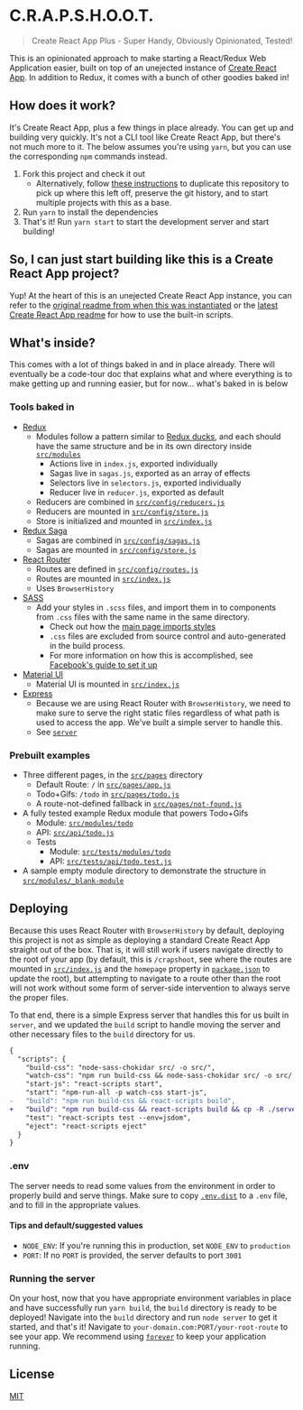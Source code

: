 # C.R.A.P.S.H.O.O.T.

> Create React App Plus - Super Handy, Obviously Opinionated, Tested!

This is an opinionated approach to make starting a React/Redux Web Application easier, built on top of an unejected instance of [Create React App](https://github.com/facebookincubator/create-react-app). In addition to Redux, it comes with a bunch of other goodies baked in!

## How does it work?

It's Create React App, plus a few things in place already. You can get up and building very quickly. It's not a CLI tool like Create React App, but there's not much more to it. The below assumes you're using `yarn`, but you can use the corresponding `npm` commands instead.

1. Fork this project and check it out
    - Alternatively, follow [these instructions](https://help.github.com/articles/duplicating-a-repository/) to duplicate this repository to pick up where this left off, preserve the git history, and to start multiple projects with this as a base.
2. Run `yarn` to install the dependencies
3. That's it! Run `yarn start` to start the development server and start building!

## So, I can just start building like this is a Create React App project?

Yup! At the heart of this is an unejected Create React App instance, you can refer to the [original readme from when this was instantiated](./CRA_README.md) or the [latest Create React App readme](https://github.com/facebookincubator/create-react-app/blob/master/packages/react-scripts/template/README.md) for how to use the built-in scripts.

## What's inside?

This comes with a lot of things baked in and in place already. There will eventually be a code-tour doc that explains what and where everything is to make getting up and running easier, but for now... what's baked in is below

### Tools baked in

- [Redux](http://redux.js.org/)
    - Modules follow a pattern similar to [Redux ducks](https://github.com/erikras/ducks-modular-redux), and each should have the same structure and be in its own directory inside [`src/modules`](./src/modules)
        - Actions live in `index.js`, exported individually
        - Sagas live in `sagas.js`, exported as an array of effects
        - Selectors live in `selectors.js`, exported individually
        - Reducer live in `reducer.js`, exported as default
    - Reducers are combined in [`src/config/reducers.js`](./src/config/reducers.js)
    - Reducers are mounted in [`src/config/store.js`](./src/config/store.js)
    - Store is initialized and mounted in [`src/index.js`](./src/index.js)
- [Redux Saga](https://redux-saga.js.org/)
    - Sagas are combined in [`src/config/sagas.js`](./src/config/sagas.js)
    - Sagas are mounted in [`src/config/store.js`](./src/config/store.js)
- [React Router](https://reacttraining.com/react-router/)
    - Routes are defined in [`src/config/routes.js`](./src/config/routes.js)
    - Routes are mounted in [`src/index.js`](./src/index.js)
    - Uses `BrowserHistory`
- [SASS](http://sass-lang.com/)
    - Add your styles in `.scss` files, and import them in to components from `.css` files with the same name in the same directory.
        - Check out how the [main page imports styles](./src/pages/app.js#L8)
        - `.css` files are excluded from source control and auto-generated in the build process.
        - For more information on how this is accomplished, see [Facebook's guide to set it up](./CRA_README.md#adding-a-css-preprocessor-sass-less-etc)
- [Material UI](http://www.material-ui.com/#/)
    - Material UI is mounted in [`src/index.js`](./src/index.js)
- [Express](https://expressjs.com/)
    - Because we are using React Router with `BrowserHistory`, we need to make sure to serve the right static files regardless of what path is used to access the app. We've built a simple server to handle this.
    - See [`server`](./server)

### Prebuilt examples

- Three different pages, in the [`src/pages`](./src/pages) directory
    - Default Route: `/` in [`src/pages/app.js`](./src/pages/app.js)
    - Todo+Gifs: `/todo` in [`src/pages/todo.js`](./src/pages/todo.js)
    - A route-not-defined fallback in [`src/pages/not-found.js`](./src/pages/not-found.js)
- A fully tested example Redux module that powers Todo+Gifs
    - Module: [`src/modules/todo`](./src/modules/todo)
    - API: [`src/api/todo.js`](./src/api/todo.js)
    - Tests
        - Module: [`src/tests/modules/todo`](./src/tests/modules/todo)
        - API: [`src/tests/api/todo.test.js`](./src/tests/api/todo.test.js)
- A sample empty module directory to demonstrate the structure in [`src/modules/_blank-module`](./src/modules/_blank-module)

## Deploying

Because this uses React Router with `BrowserHistory` by default, deploying this project is not as simple as deploying a standard Create React App straight out of the box. That is, it will still work if users navigate directly to the root of your app (by default, this is `/crapshoot`, see where the routes are mounted in [`src/index.js`](./src/index.js) and the `homepage` property in [`package.json`](./package.json) to update the root), but attempting to navigate to a route other than the root will not work without some form of server-side intervention to always serve the proper files.

To that end, there is a simple Express server that handles this for us built in `server`, and we updated the `build` script to handle moving the server and other necessary files to the `build` directory for us.

```diff
{
  "scripts": {
    "build-css": "node-sass-chokidar src/ -o src/",
    "watch-css": "npm run build-css && node-sass-chokidar src/ -o src/ --watch --recursive",
    "start-js": "react-scripts start",
    "start": "npm-run-all -p watch-css start-js",
-   "build": "npm run build-css && react-scripts build",
+   "build": "npm run build-css && react-scripts build && cp -R ./server ./.env ./build",
    "test": "react-scripts test --env=jsdom",
    "eject": "react-scripts eject"
  }
}
```

### .env

The server needs to read some values from the environment in order to properly build and serve things. Make sure to copy [`.env.dist`](./.env.dist) to a `.env` file, and to fill in the appropriate values.

#### Tips and default/suggested values

- `NODE_ENV`: If you're running this in production, set `NODE_ENV` to `production`
- `PORT`: If no `PORT` is provided, the server defaults to port `3001`

### Running the server

On your host, now that you have appropriate environment variables in place and have successfully run `yarn build`, the `build` directory is ready to be deployed! Navigate into the `build` directory and run `node server` to get it started, and that's it! Navigate to `your-domain.com:PORT/your-root-route` to see your app. We recommend using [`forever`](https://github.com/foreverjs/forever) to keep your application running.

## License

[MIT](./LICENSE)
